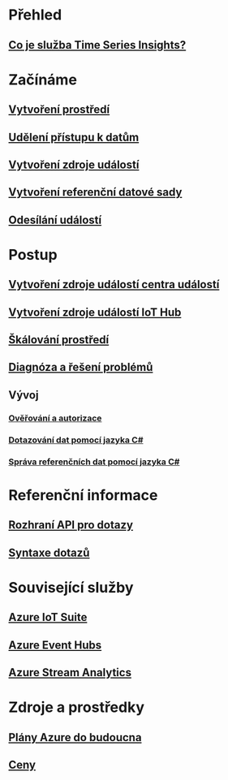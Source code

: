 # Přehled
## [Co je služba Time Series Insights?](time-series-insights-overview.md)

# Začínáme
## [Vytvoření prostředí](time-series-insights-get-started.md)
## [Udělení přístupu k datům](time-series-insights-data-access.md)
## [Vytvoření zdroje událostí](time-series-insights-add-event-source.md)
## [Vytvoření referenční datové sady](time-series-insights-add-reference-data-set.md)
## [Odesílání událostí](time-series-insights-send-events.md)

# Postup
## [Vytvoření zdroje událostí centra událostí](time-series-insights-how-to-add-an-event-source-eventhub.md)
## [Vytvoření zdroje událostí IoT Hub](time-series-insights-how-to-add-an-event-source-iothub.md)
## [Škálování prostředí](time-series-insights-how-to-scale-your-environment.md)
## [Diagnóza a řešení problémů](time-series-insights-diagnose-and-solve-problems.md)
## Vývoj
### [Ověřování a autorizace](time-series-insights-authentication-and-authorization.md)
### [Dotazování dat pomocí jazyka C#](time-series-insights-query-data-csharp.md)
### [Správa referenčních dat pomocí jazyka C#](time-series-insights-manage-reference-data-csharp.md)

# Referenční informace
## [Rozhraní API pro dotazy](/rest/api/time-series-insights/time-series-insights-reference-queryapi)
## [Syntaxe dotazů](/rest/api/time-series-insights/time-series-insights-reference-query-syntax)

# Související služby
## [Azure IoT Suite](/azure/iot-suite/)
## [Azure Event Hubs](/azure/event-hubs/)
## [Azure Stream Analytics](/azure/stream-analytics/)

# Zdroje a prostředky
## [Plány Azure do budoucna](https://azure.microsoft.com/roadmap/?category=internet-of-things)
## [Ceny](https://azure.microsoft.com/pricing/details/time-series-insights/)
